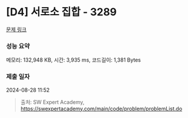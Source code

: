 # [D4] 서로소 집합 - 3289 

[문제 링크](https://swexpertacademy.com/main/code/problem/problemDetail.do?contestProbId=AWBJKA6qr2oDFAWr) 

### 성능 요약

메모리: 132,948 KB, 시간: 3,935 ms, 코드길이: 1,381 Bytes

### 제출 일자

2024-08-28 11:52



> 출처: SW Expert Academy, https://swexpertacademy.com/main/code/problem/problemList.do